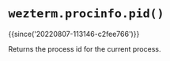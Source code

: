 # `wezterm.procinfo.pid()`

{{since('20220807-113146-c2fee766')}}

Returns the process id for the current process.

